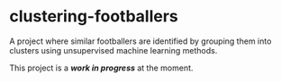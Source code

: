 # clustering-footballers
A project where similar footballers are identified by grouping them into clusters using unsupervised machine learning methods.

This project is a ***work in progress*** at the moment.
